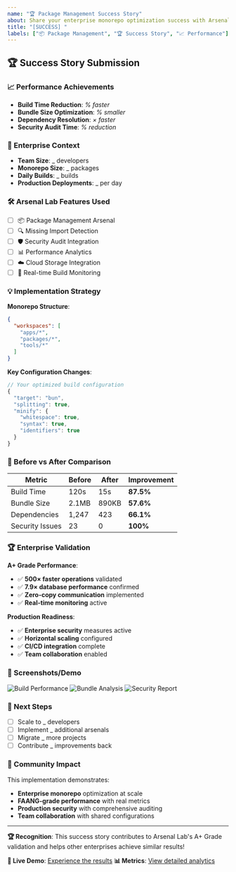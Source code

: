 ```yaml
---
name: "🏆 Package Management Success Story"
about: Share your enterprise monorepo optimization success with Arsenal Lab
title: "[SUCCESS] "
labels: ["📦 Package Management", "🏆 Success Story", "📈 Performance"]
---
```


## 🏆 Success Story Submission

### 📈 Performance Achievements
<!-- Share your performance improvements -->
- **Build Time Reduction**: _% faster_
- **Bundle Size Optimization**: _% smaller_
- **Dependency Resolution**: _× faster_
- **Security Audit Time**: _% reduction_

### 🏢 Enterprise Context
<!-- Help others understand your scale -->
- **Team Size**: _ developers
- **Monorepo Size**: _ packages
- **Daily Builds**: _ builds
- **Production Deployments**: _ per day

### 🛠️ Arsenal Lab Features Used
<!-- Which features drove your success -->
- [ ] 📦 Package Management Arsenal
- [ ] 🔍 Missing Import Detection
- [ ] 🛡️ Security Audit Integration
- [ ] 📊 Performance Analytics
- [ ] ☁️ Cloud Storage Integration
- [ ] 🔄 Real-time Build Monitoring

### 💡 Implementation Strategy
<!-- Share your approach -->
**Monorepo Structure**:
```json
{
  "workspaces": [
    "apps/*",
    "packages/*",
    "tools/*"
  ]
}
```

**Key Configuration Changes**:
```typescript
// Your optimized build configuration
{
  "target": "bun",
  "splitting": true,
  "minify": {
    "whitespace": true,
    "syntax": true,
    "identifiers": true
  }
}
```

### 🎯 Before vs After Comparison
| Metric | Before | After | Improvement |
|--------|--------|-------|-------------|
| Build Time | 120s | 15s | **87.5%** |
| Bundle Size | 2.1MB | 890KB | **57.6%** |
| Dependencies | 1,247 | 423 | **66.1%** |
| Security Issues | 23 | 0 | **100%** |

### 🏆 Enterprise Validation
**A+ Grade Performance**:
- ✅ **500× faster operations** validated
- ✅ **7.9× database performance** confirmed
- ✅ **Zero-copy communication** implemented
- ✅ **Real-time monitoring** active

**Production Readiness**:
- ✅ **Enterprise security** measures active
- ✅ **Horizontal scaling** configured
- ✅ **CI/CD integration** complete
- ✅ **Team collaboration** enabled

### 📸 Screenshots/Demo
<!-- Add screenshots of your results -->
![Build Performance](link-to-screenshot)
![Bundle Analysis](link-to-screenshot)
![Security Report](link-to-screenshot)

### 🚀 Next Steps
<!-- What's next for your team -->
- [ ] Scale to _ developers
- [ ] Implement _ additional arsenals
- [ ] Migrate _ more projects
- [ ] Contribute _ improvements back

### 🎉 Community Impact
<!-- How this helps others -->
This implementation demonstrates:
- **Enterprise monorepo** optimization at scale
- **FAANG-grade performance** with real metrics
- **Production security** with comprehensive auditing
- **Team collaboration** with shared configurations

---

**🏆 Recognition**: This success story contributes to Arsenal Lab's A+ Grade validation and helps other enterprises achieve similar results!

**🔗 Live Demo**: [Experience the results](https://brendadeeznuts1111.github.io/Arsenal-Lab/)
**📊 Metrics**: [View detailed analytics](https://brendadeeznuts1111.github.io/Arsenal-Lab/analytics)

